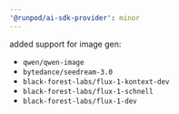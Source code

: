 ```yaml
---
'@runpod/ai-sdk-provider': minor
---
```


added support for image gen:

- `qwen/qwen-image`
- `bytedance/seedream-3.0`
- `black-forest-labs/flux-1-kontext-dev`
- `black-forest-labs/flux-1-schnell`
- `black-forest-labs/flux-1-dev`
